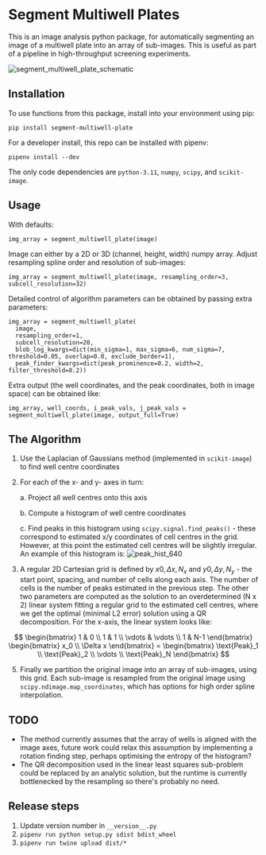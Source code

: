# Segment Multiwell Plates

This is an image analysis python package, for automatically segmenting an image of a multiwell plate into an array of
sub-images. This is useful as part of a pipeline in high-throughput screening experiments.

![segment_multiwell_plate_schematic](https://github.com/murraycutforth/segment-multiwell-plate/assets/11088372/43852418-7767-4e7f-aba9-2da69ed3eaad)


## Installation

To use functions from this package, install into your environment using pip:

`pip install segment-multiwell-plate`

For a developer install, this repo can be installed with pipenv:

`pipenv install --dev`

The only code dependencies are `python-3.11`, `numpy`, `scipy`, and `scikit-image`. 


## Usage

With defaults:

    img_array = segment_multiwell_plate(image)

Image can either by a 2D or 3D (channel, height, width) numpy array. Adjust resampling spline order and resolution of sub-images:

    img_array = segment_multiwell_plate(image, resampling_order=3, subcell_resolution=32)

 Detailed control of algorithm parameters can be obtained by passing extra parameters:

    img_array = segment_multiwell_plate(
      image,
      resampling_order=1,
      subcell_resolution=20,
      blob_log_kwargs=dict(min_sigma=1, max_sigma=6, num_sigma=7, threshold=0.05, overlap=0.0, exclude_border=1),
      peak_finder_kwargs=dict(peak_prominence=0.2, width=2, filter_threshold=0.2))

Extra output (the well coordinates, and the peak coordinates, both in image space) can be obtained like:

    img_array, well_coords, i_peak_vals, j_peak_vals = segment_multiwell_plate(image, output_full=True)



## The Algorithm

1. Use the Laplacian of Gaussians method (implemented in `scikit-image`) to find well centre coordinates
2. For each of the x- and y- axes in turn:

     a. Project all well centres onto this axis
  
     b. Compute a histogram of well centre coordinates
  
     c. Find peaks in this histogram using `scipy.signal.find_peaks()` - these correspond to estimated x/y coordinates of cell centres in the grid. However, at this point the estimated cell centres will be slightly irregular.
An example of this histogram is: ![peak_hist_640](https://github.com/murraycutforth/segment-multiwell-plate/assets/11088372/f65e0ef3-e483-464f-8608-67d44eb4d869)

4.  A regular 2D Cartesian grid is defined by $x0, \Delta x, N_x$ and $y0, \Delta y, N_y$ - the start point, spacing, and number of cells along each axis.
The number of cells is the number of peaks estimated in the previous step. The other two parameters are computed as the solution to an overdetermined (N x 2) linear
system fitting a regular grid to the estimated cell centres, where we get the optimal (minimal L2 error) solution using a QR decomposition. For the x-axis, the linear system looks like:

$$
\begin{bmatrix}
    1 & 0 \\
    1 & 1 \\
    \vdots & \vdots \\
    1 & N-1
\end{bmatrix} \begin{bmatrix}
    x_0 \\
    \Delta x
\end{bmatrix} = \begin{bmatrix}
    \text{Peak}_1 \\
    \text{Peak}_2 \\
    \vdots \\
    \text{Peak}_N
\end{bmatrix}
$$

5. Finally we partition the original image into an array of sub-images, using this grid. Each sub-image is resampled from the original image using `scipy.ndimage.map_coordinates`,
which has options for high order spline interpolation.

 
## TODO

- The method currently assumes that the array of wells is aligned with the image axes, future work could relax this assumption by implementing a rotation finding step, perhaps optimising the entropy of the histogram?
- The QR decomposition used in the linear least squares sub-problem could be replaced by an analytic solution, but the runtime is currently bottlenecked by the resampling so there's probably no need.


## Release steps

1. Update version number in `__version__.py`
2. `pipenv run python setup.py sdist bdist_wheel`
3. `pipenv run twine upload dist/*`
